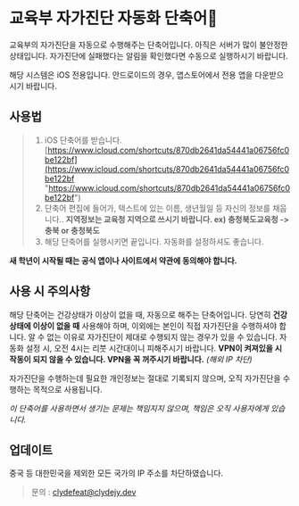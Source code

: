 # 교육부 자가진단 자동화 단축어:punch:
교육부의 자가진단을 자동으로 수행해주는 단축어입니다.
아직은 서버가 많이 불안정한 상태입니다. 자가진단에 실패했다는 알림을 확인했다면 수동으로 실행하시기 바랍니다.

해당 시스템은 iOS 전용입니다.
안드로이드의 경우, 앱스토어에서 전용 앱을 다운받으시기 바랍니다. 

## 사용법
>1. iOS 단축어를 받습니다. [https://www.icloud.com/shortcuts/870db2641da54441a06756fc0be122bf](https://www.icloud.com/shortcuts/870db2641da54441a06756fc0be122bf "https://www.icloud.com/shortcuts/870db2641da54441a06756fc0be122bf")
>2. 단축어 편집에 들어가, 텍스트에 있는 이름, 생년월일 등 자신의 정보를 채웁니다.. **지역정보는 교육청 지역으로 쓰시기 바랍니다. ex) 충청북도교육청 -> 충북 or 충청북도**
>3. 해당 단축어를 실행시키면 끝입니다. 자동화를 설정하셔도 좋습니다.

**새 학년이 시작될 때는 공식 앱이나 사이트에서 약관에 동의해야 합니다.**

## 사용 시 주의사항
해당 단축어는 건강상태가 이상이 없을 때, 자동으로 해주는 단축어입니다.
당연히 **건강상태에 이상이 없을 때** 사용해야 하며, 이외에는 본인이 직접 자가진단을 수행하셔야 합니다.
알 수 없는 이유로 자가진단이 제대로 수행되지 않는 경우가 있을 수 있습니다.
자동화 설정 시, 오전 4시는 리붓 시간대이니 피해주시기 바랍니다.
**VPN이 켜져있을 시 작동이 되지 않을 수 있습니다. VPN을 꼭 꺼주시기 바랍니다.** *(해외 IP 차단)*

자가진단을 수행하는데 필요한 개인정보는 절대로 기록되지 않으며, 오직 자가진단을 수행하는 목적으로 사용됩니다.

*이 단축어를 사용하면서 생기는 문제는 책임지지 않으며, 책임은 오직 사용자에게 있습니다.*

## 업데이트
중국 등 대한민국을 제외한 모든 국가의 IP 주소를 차단하였습니다.



>문의 : clydefeat@clydejy.dev

